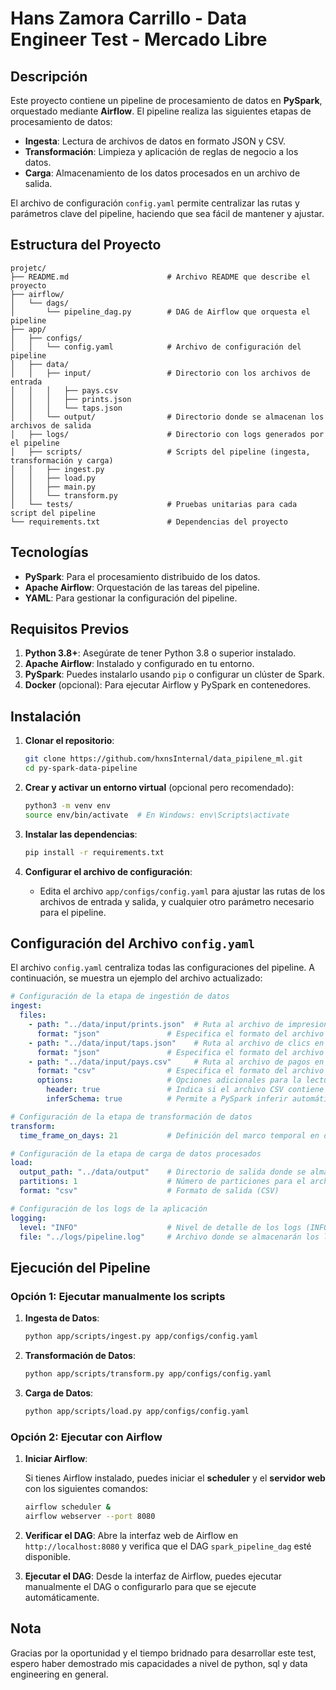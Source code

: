 
# Hans Zamora Carrillo - Data Engineer Test - Mercado Libre

## Descripción

Este proyecto contiene un pipeline de procesamiento de datos en **PySpark**, orquestado mediante **Airflow**. El pipeline realiza las siguientes etapas de procesamiento de datos:
- **Ingesta**: Lectura de archivos de datos en formato JSON y CSV.
- **Transformación**: Limpieza y aplicación de reglas de negocio a los datos.
- **Carga**: Almacenamiento de los datos procesados en un archivo de salida.

El archivo de configuración `config.yaml` permite centralizar las rutas y parámetros clave del pipeline, haciendo que sea fácil de mantener y ajustar.

## Estructura del Proyecto

```
projetc/
├── README.md                      # Archivo README que describe el proyecto
├── airflow/
│   └── dags/
│       └── pipeline_dag.py        # DAG de Airflow que orquesta el pipeline
├── app/
│   ├── configs/
│   │   └── config.yaml            # Archivo de configuración del pipeline
│   ├── data/
│   │   ├── input/                 # Directorio con los archivos de entrada
│   │   │   ├── pays.csv
│   │   │   ├── prints.json
│   │   │   └── taps.json
│   │   └── output/                # Directorio donde se almacenan los archivos de salida
│   ├── logs/                      # Directorio con logs generados por el pipeline
│   ├── scripts/                   # Scripts del pipeline (ingesta, transformación y carga)
│   │   ├── ingest.py
│   │   ├── load.py
│   │   ├── main.py
│   │   └── transform.py
│   └── tests/                     # Pruebas unitarias para cada script del pipeline
└── requirements.txt               # Dependencias del proyecto
```

## Tecnologías

- **PySpark**: Para el procesamiento distribuido de los datos.
- **Apache Airflow**: Orquestación de las tareas del pipeline.
- **YAML**: Para gestionar la configuración del pipeline.

## Requisitos Previos

1. **Python 3.8+**: Asegúrate de tener Python 3.8 o superior instalado.
2. **Apache Airflow**: Instalado y configurado en tu entorno.
3. **PySpark**: Puedes instalarlo usando `pip` o configurar un clúster de Spark.
4. **Docker** (opcional): Para ejecutar Airflow y PySpark en contenedores.

## Instalación

1. **Clonar el repositorio**:

   ```bash
   git clone https://github.com/hxnsInternal/data_pipilene_ml.git
   cd py-spark-data-pipeline
   ```

2. **Crear y activar un entorno virtual** (opcional pero recomendado):

   ```bash
   python3 -m venv env
   source env/bin/activate  # En Windows: env\Scripts\activate
   ```

3. **Instalar las dependencias**:

   ```bash
   pip install -r requirements.txt
   ```

4. **Configurar el archivo de configuración**:
   - Edita el archivo `app/configs/config.yaml` para ajustar las rutas de los archivos de entrada y salida, y cualquier otro parámetro necesario para el pipeline.

## Configuración del Archivo `config.yaml`

El archivo `config.yaml` centraliza todas las configuraciones del pipeline. A continuación, se muestra un ejemplo del archivo actualizado:

```yaml
# Configuración de la etapa de ingestión de datos
ingest:
  files:
    - path: "../data/input/prints.json"  # Ruta al archivo de impresiones en formato JSON
      format: "json"               # Especifica el formato del archivo (JSON)
    - path: "../data/input/taps.json"    # Ruta al archivo de clics en formato JSON
      format: "json"               # Especifica el formato del archivo (JSON)
    - path: "../data/input/pays.csv"     # Ruta al archivo de pagos en formato CSV
      format: "csv"                # Especifica el formato del archivo (CSV)
      options:                     # Opciones adicionales para la lectura de CSV
        header: true               # Indica si el archivo CSV contiene un encabezado
        inferSchema: true          # Permite a PySpark inferir automáticamente el esquema del archivo

# Configuración de la etapa de transformación de datos
transform:
  time_frame_on_days: 21           # Definición del marco temporal en días para análisis de datos

# Configuración de la etapa de carga de datos procesados
load:
  output_path: "../data/output"    # Directorio de salida donde se almacenarán los datos procesados
  partitions: 1                    # Número de particiones para el archivo de salida
  format: "csv"                    # Formato de salida (CSV)

# Configuración de los logs de la aplicación
logging:
  level: "INFO"                    # Nivel de detalle de los logs (INFO, DEBUG, ERROR, etc.)
  file: "../logs/pipeline.log"     # Archivo donde se almacenarán los logs de la ejecución
```

## Ejecución del Pipeline

### Opción 1: Ejecutar manualmente los scripts

1. **Ingesta de Datos**:

   ```bash
   python app/scripts/ingest.py app/configs/config.yaml
   ```

2. **Transformación de Datos**:

   ```bash
   python app/scripts/transform.py app/configs/config.yaml
   ```

3. **Carga de Datos**:

   ```bash
   python app/scripts/load.py app/configs/config.yaml
   ```

### Opción 2: Ejecutar con Airflow

1. **Iniciar Airflow**:
   
   Si tienes Airflow instalado, puedes iniciar el **scheduler** y el **servidor web** con los siguientes comandos:

   ```bash
   airflow scheduler &
   airflow webserver --port 8080
   ```

2. **Verificar el DAG**:
   Abre la interfaz web de Airflow en `http://localhost:8080` y verifica que el DAG `spark_pipeline_dag` esté disponible.

3. **Ejecutar el DAG**:
   Desde la interfaz de Airflow, puedes ejecutar manualmente el DAG o configurarlo para que se ejecute automáticamente.


## Nota

Gracias por la oportunidad y el tiempo bridnado para desarrollar este test, espero haber demostrado mis capacidades a nivel de python, sql y data engineering en general.
